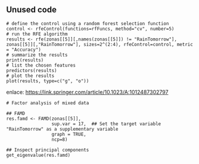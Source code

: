 ## Unused code

```{r Recursive feature elimination, eval=TRUE}
# define the control using a random forest selection function
control <- rfeControl(functions=rfFuncs, method="cv", number=5)
# run the RFE algorithm
results <- rfe(zonas[[5]][,names(zonas[[5]]) != "RainTomorrow"], zonas[[5]][,"RainTomorrow"], sizes=2^(2:4), rfeControl=control, metric = "Accuracy")
# summarize the results
print(results)
# list the chosen features
predictors(results)
# plot the results
plot(results, type=c("g", "o"))
```
enlace: https://link.springer.com/article/10.1023/A:1012487302797


```{r FAMD, eval=FALSE}
# Factor analysis of mixed data

## FAMD
res.famd <- FAMD(zonas[[5]],
                 sup.var = 17,  ## Set the target variable "RainTomorrow" as a supplementary variable
                 graph = TRUE,
                 ncp=8)

## Inspect principal components
get_eigenvalue(res.famd)
```


